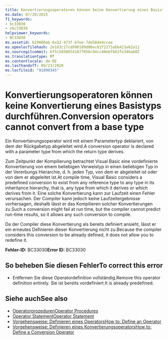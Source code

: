 ```yaml
---
title: Konvertierungsoperatoren können keine Konvertierung eines Basistyps durchführen.
ms.date: 07/20/2015
f1_keywords:
- bc33030
- vbc33030
helpviewer_keywords:
- BC33030
ms.assetid: b19800ab-6a32-473f-b7ee-7de584e4ccae
ms.openlocfilehash: 2e163c17cd990189d06ec61f2271ebb421e62a11
ms.sourcegitcommit: bf5c5850654187705bc94cc40ebfb62fe346ab02
ms.translationtype: MT
ms.contentlocale: de-DE
ms.lasthandoff: 09/23/2020
ms.locfileid: "91099345"
---
```

# <a name="conversion-operators-cannot-convert-from-a-base-type"></a><span data-ttu-id="3557c-102">Konvertierungsoperatoren können keine Konvertierung eines Basistyps durchführen.</span><span class="sxs-lookup"><span data-stu-id="3557c-102">Conversion operators cannot convert from a base type</span></span>

<span data-ttu-id="3557c-103">Ein Konvertierungsoperator wird mit einem Parametertyp deklariert, von dem der Rückgabetyp abgeleitet wird.</span><span class="sxs-lookup"><span data-stu-id="3557c-103">A conversion operator is declared with a parameter type from which the return type derives.</span></span>  
  
 <span data-ttu-id="3557c-104">Zum Zeitpunkt der Kompilierung betrachtet Visual Basic eine vordefinierte Konvertierung von einem beliebigen Verweistyp in einen beliebigen Typ in der Vererbungs Hierarchie, d. h. jeden Typ, von dem er abgeleitet ist oder von dem er abgeleitet ist.</span><span class="sxs-lookup"><span data-stu-id="3557c-104">At compile time, Visual Basic considers a predefined conversion to exist from any reference type to any type in its inheritance hierarchy, that is, any type from which it derives or which derives from it.</span></span> <span data-ttu-id="3557c-105">Eine solche Konvertierung kann zur Laufzeit einen Fehler verursachen. Der Compiler kann jedoch keine Laufzeitergebnisse vorhersagen, deshalb lässt er das Kompilieren solcher Konvertierungen zu.</span><span class="sxs-lookup"><span data-stu-id="3557c-105">Such a conversion might fail at run time, but the compiler cannot predict run-time results, so it allows any such conversion to compile.</span></span>  
  
 <span data-ttu-id="3557c-106">Da der Compiler diese Konvertierung als bereits definiert ansieht, lässt er ein erneutes Definieren dieser Konvertierung nicht zu.</span><span class="sxs-lookup"><span data-stu-id="3557c-106">Because the compiler considers this conversion to be already defined, it does not allow you to redefine it.</span></span>  
  
 <span data-ttu-id="3557c-107">**Fehler-ID:** BC33030</span><span class="sxs-lookup"><span data-stu-id="3557c-107">**Error ID:** BC33030</span></span>  
  
## <a name="to-correct-this-error"></a><span data-ttu-id="3557c-108">So beheben Sie diesen Fehler</span><span class="sxs-lookup"><span data-stu-id="3557c-108">To correct this error</span></span>  
  
- <span data-ttu-id="3557c-109">Entfernen Sie diese Operatordefinition vollständig.</span><span class="sxs-lookup"><span data-stu-id="3557c-109">Remove this operator definition entirely.</span></span> <span data-ttu-id="3557c-110">Sie ist bereits vordefiniert.</span><span class="sxs-lookup"><span data-stu-id="3557c-110">It is already predefined.</span></span>  
  
## <a name="see-also"></a><span data-ttu-id="3557c-111">Siehe auch</span><span class="sxs-lookup"><span data-stu-id="3557c-111">See also</span></span>

- [<span data-ttu-id="3557c-112">Operatorprozeduren</span><span class="sxs-lookup"><span data-stu-id="3557c-112">Operator Procedures</span></span>](../programming-guide/language-features/procedures/operator-procedures.md)
- [<span data-ttu-id="3557c-113">Operator Statement</span><span class="sxs-lookup"><span data-stu-id="3557c-113">Operator Statement</span></span>](../language-reference/statements/operator-statement.md)
- [<span data-ttu-id="3557c-114">Vorgehensweise: Definieren eines Operators</span><span class="sxs-lookup"><span data-stu-id="3557c-114">How to: Define an Operator</span></span>](../programming-guide/language-features/procedures/how-to-define-an-operator.md)
- [<span data-ttu-id="3557c-115">Vorgehensweise: Definieren eines Konvertierungsoperators</span><span class="sxs-lookup"><span data-stu-id="3557c-115">How to: Define a Conversion Operator</span></span>](../programming-guide/language-features/procedures/how-to-define-a-conversion-operator.md)
